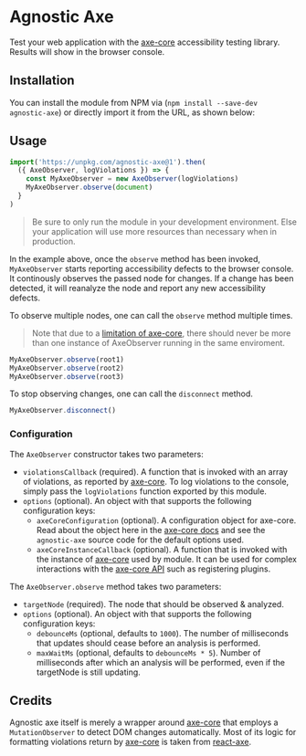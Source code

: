 # Agnostic Axe

Test your web application with the [axe-core](https://github.com/dequelabs/axe-core) accessibility testing library. Results will show in the browser console.

## Installation

You can install the module from NPM via (`npm install --save-dev agnostic-axe`) or directly import it from the URL, as shown below:

## Usage

```js
import('https://unpkg.com/agnostic-axe@1').then(
  ({ AxeObserver, logViolations }) => {
    const MyAxeObserver = new AxeObserver(logViolations)
    MyAxeObserver.observe(document)
  }
)
```

> Be sure to only run the module in your development environment. Else your application will use more resources than necessary when in production.

In the example above, once the `observe` method has been invoked, `MyAxeObserver` starts reporting accessibility defects to the browser console. It continously observes the passed node for changes. If a change has been detected, it will reanalyze the node and report any new accessibility defects.

To observe multiple nodes, one can call the `observe` method multiple times.

> Note that due to a [limitation of axe-core](https://github.com/dequelabs/axe-core/pull/1914), there should never be more than one instance of AxeObserver running in the same enviroment.

```js
MyAxeObserver.observe(root1)
MyAxeObserver.observe(root2)
MyAxeObserver.observe(root3)
```

To stop observing changes, one can call the `disconnect` method.

```js
MyAxeObserver.disconnect()
```

### Configuration

The `AxeObserver` constructor takes two parameters:

- `violationsCallback` (required). A function that is invoked with an array of violations, as reported by [axe-core](https://github.com/dequelabs/axe-core). To log violations to the console, simply pass the `logViolations` function exported by this module.
- `options` (optional). An object with that supports the following configuration keys:
  - `axeCoreConfiguration` (optional). A configuration object for axe-core. Read about the object here in the [axe-core docs](https://github.com/dequelabs/axe-core/blob/master/doc/API.md#api-name-axeconfigure) and see the `agnostic-axe` source code for the default options used.
  - `axeCoreInstanceCallback` (optional). A function that is invoked with the instance of [axe-core](https://github.com/dequelabs/axe-core) used by module. It can be used for complex interactions with the [axe-core API](https://github.com/dequelabs/axe-core/blob/develop/doc/API.md) such as registering plugins.

The `AxeObserver.observe` method takes two parameters:

- `targetNode` (required). The node that should be observed & analyzed.
- `options` (optional). An object with that supports the following configuration keys:
  - `debounceMs` (optional, defaults to `1000`). The number of milliseconds that updates should cease before an analysis is performed.
  - `maxWaitMs` (optional, defaults to `debounceMs * 5`). Number of milliseconds after which an analysis will be performed, even if the targetNode is still updating.

## Credits

Agnostic axe itself is merely a wrapper around [axe-core](https://github.com/dequelabs/axe-core) that employs a `MutationObserver` to detect DOM changes automatically. Most of its logic for formatting violations return by [axe-core](https://github.com/dequelabs/axe-core) is taken from [react-axe](https://github.com/dequelabs/react-axe).
